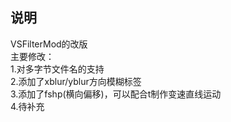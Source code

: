 ## 说明   
VSFilterMod的改版  
主要修改：  
1.对多字节文件名的支持  
2.添加了xblur/yblur方向模糊标签  
3.添加了fshp(横向偏移)，可以配合t制作变速直线运动  
4.待补充  
